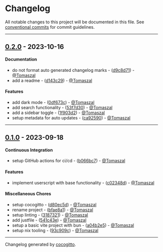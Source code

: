 # Changelog

All notable changes to this project will be documented in this file. See [conventional commits](https://www.conventionalcommits.org/) for commit guidelines.

<!-- prettier-ignore-start -->
- - -
## [0.2.0](https://github.com/Tomaszal/nix-manual-enhancements/compare/0.1.0..0.2.0) - 2023-10-16
#### Documentation
- do not format auto generated changelog marks - ([d9c8d71](https://github.com/Tomaszal/nix-manual-enhancements/commit/d9c8d71af9123105def19c1b5ac2833f64d06738)) - [@Tomaszal](https://github.com/Tomaszal)
- add a readme - ([d143c29](https://github.com/Tomaszal/nix-manual-enhancements/commit/d143c296520d315efe094c879030f250b8ba0fbe)) - [@Tomaszal](https://github.com/Tomaszal)
#### Features
- add dark mode - ([0df673c](https://github.com/Tomaszal/nix-manual-enhancements/commit/0df673c1c8082eda43901771d024e82875eb0c77)) - [@Tomaszal](https://github.com/Tomaszal)
- add search functionality - ([53f7d30](https://github.com/Tomaszal/nix-manual-enhancements/commit/53f7d30492402d5e214d983e2081270afbd2588c)) - [@Tomaszal](https://github.com/Tomaszal)
- add a sidebar toggle - ([1f903d2](https://github.com/Tomaszal/nix-manual-enhancements/commit/1f903d2f9bbb9f494f4751e94be4bdb557ab56dc)) - [@Tomaszal](https://github.com/Tomaszal)
- setup metadata for auto updates - ([ca92590](https://github.com/Tomaszal/nix-manual-enhancements/commit/ca9259065c7e1deaffbadc6f2d65e8abd6ee6d3f)) - [@Tomaszal](https://github.com/Tomaszal)

- - -


## [0.1.0](https://github.com/Tomaszal/nix-manual-enhancements/compare/8cc145f0114dc61648bc77fb7ca621515f42cc36..0.1.0) - 2023-09-18

#### Continuous Integration

- setup GitHub actions for ci/cd - ([b066bc7](https://github.com/Tomaszal/nix-manual-enhancements/commit/b066bc7b8bc76d6a56022e2b0a7570a193a46bc7)) - [@Tomaszal](https://github.com/Tomaszal)

#### Features

- implement userscript with base functionality - ([c02348d](https://github.com/Tomaszal/nix-manual-enhancements/commit/c02348dd6630c18261a11d175b1b499174e8645e)) - [@Tomaszal](https://github.com/Tomaszal)

#### Miscellaneous Chores

- setup cocogitto - ([d80ec5d](https://github.com/Tomaszal/nix-manual-enhancements/commit/d80ec5d859ba3b575e30f8d4954a999157cac35f)) - [@Tomaszal](https://github.com/Tomaszal)
- rename project - ([bfae8a1](https://github.com/Tomaszal/nix-manual-enhancements/commit/bfae8a1ac26bfb8d92d7c066710aa6476fc0ff9c)) - [@Tomaszal](https://github.com/Tomaszal)
- setup linting - ([3187321](https://github.com/Tomaszal/nix-manual-enhancements/commit/318732196f51724c817a658ef2ce7d45bdb8b9fc)) - [@Tomaszal](https://github.com/Tomaszal)
- add justfile - ([541c43e](https://github.com/Tomaszal/nix-manual-enhancements/commit/541c43e249678ff7957ac98f00dfd977a91fa5f0)) - [@Tomaszal](https://github.com/Tomaszal)
- setup a basic vite project with bun - ([a04b2e5](https://github.com/Tomaszal/nix-manual-enhancements/commit/a04b2e546468aec67b03764d2c22d63cf2406dc9)) - [@Tomaszal](https://github.com/Tomaszal)
- setup nix tooling - ([93c909c](https://github.com/Tomaszal/nix-manual-enhancements/commit/93c909c3dfa59f9208ca5800264b72d321f4518c)) - [@Tomaszal](https://github.com/Tomaszal)

- - -
<!-- prettier-ignore-end -->

Changelog generated by [cocogitto](https://github.com/cocogitto/cocogitto).
